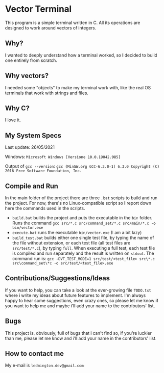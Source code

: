 ﻿# Vector Terminal
This program is a simple terminal written in C. All its operations are designed to work around vectors of integers.

## Why?
I wanted to deeply understand how a terminal worked, so I decided to build one entirely from scratch.

## Why vectors?
I needed some "objects" to make my terminal work with, like the real OS terminals that work with strings and files.

## Why C?
I love it.

## My System Specs
Last update: 26/05/2021

Windows: `Microsoft Windows [Versione 10.0.19042.985]`

Output of `gcc --version`:
`gcc (MinGW.org GCC-6.3.0-1) 6.3.0
Copyright (C) 2016 Free Software Foundation, Inc.`

## Compile and Run
In the main folder of the project there are three `.bat` scripts to build and run the project.
For now, there's no Linux-compatible script so I report down here the commands used in the scripts.
- `build.bat` builds the project and puts the executable in the `bin` folder.
Runs the command `gcc src/*.c src/command_set/*.c src/main/*.c -o bin/vector.exe`
- `execute.bat` runs the executable `bin/vector.exe` (I am a bit lazy)
- `build_test.bat` builds either one single test file, by typing the name of the file without extension, or each test file (all test files are `src/test/*.c`), by typing `full`. When executing a full test, each test file is compiled and run separately and the result is written on `stdout`.
The command run is: `gcc -DVT_TEST_MODE=1 src/test/<test_file> src\*.c src\command_set\*c -o src/test/<test_file>.exe`

## Contributions/Suggestions/Ideas
If you want to help, you can take a look at the ever-growing file `TODO.txt` where i write my ideas about future features to implement. I'm always happy to hear some suggestions, even crazy ones, so please let me know if you want to help me and maybe i'll add your name to the contributors' list.

## Bugs
This project is, obviously, full of bugs that i can't find so, if you're luckier than me, please let me know and i'll add your name in the contributors' list.

## How to contact me
My e-mail is `ledmington.dev@gmail.com`